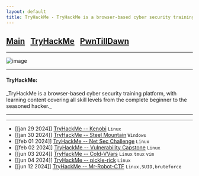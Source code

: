 ```yaml
---
layout: default
title: TryHackMe - TryHackMe is a browser-based cyber security training platform, with learning content covering all skill levels from the complete beginner to the seasoned hacker..
---
```


<h2 class="mume-header" id="mainindexhtml-nbspnbsp-contactcontacthtml"><a 
href="../../index.html">Main</a>&#xA0;&#xA0;&#xA0;<a 
href="/Posts/THM/index.html">TryHackMe</a>&#xA0;&#xA0;&#xA0;<a 
href="/Posts/PwnTillDawn/index.html">PwnTillDawn</a>&#xA0;&#xA0;&#xA0;</h2>
<hr>


![image](https://github.com/Hassans-Sec/Hassans-sec.github.io/assets/139691745/cb80e12c-803f-425c-b1c6-808639257d92)


* * *
<h4 class="mume-header" id="TryHackMe">TryHackMe:</h4>
_TryHackMe is a browser-based cyber security training platform, with learning content covering all skill levels from the complete beginner to the seasoned hacker._
<hr>
<hr>


- [[jan 29 2024]] [TryHackMe -- Kenobi](https://hassans-sec.github.io/Posts/THM/Kenobi.html) `Linux`
- [[jan 30 2024]] [TryHackMe -- Steel Mountain](https://hassans-sec.github.io/Posts/THM/Steel-Mountain.html) `Windows`
- [[feb 01 2024]] [TryHackMe -- Net Sec Challenge](https://hassans-sec.github.io/Posts/THM/Net-Sec-challenge.html) `Linux`
- [[feb 02 2024]] [TryHackMe -- Vulnerability Capstone](https://hassans-sec.github.io/Posts/THM/Vulnerability-Capstone.html) `Linux`
- [[jun 03 2024]] [TryHackMe -- Cold-VVars](https://hassans-sec.github.io/Posts/THM/Cold-VVars.html) `Linux` `tmux` `vim`
- [[jun 04 2024]] [TryHackMe -- pickle-rick](https://hassans-sec.github.io/Posts/THM/Pickle-Rick.html) `Linux`
- [[jun 12 2024]] [TryHackMe -- Mr-Robot-CTF](https://hassans-sec.github.io/posts/THM/Mr-Robot-CTF.html) `Linux,SUID,bruteforce`
